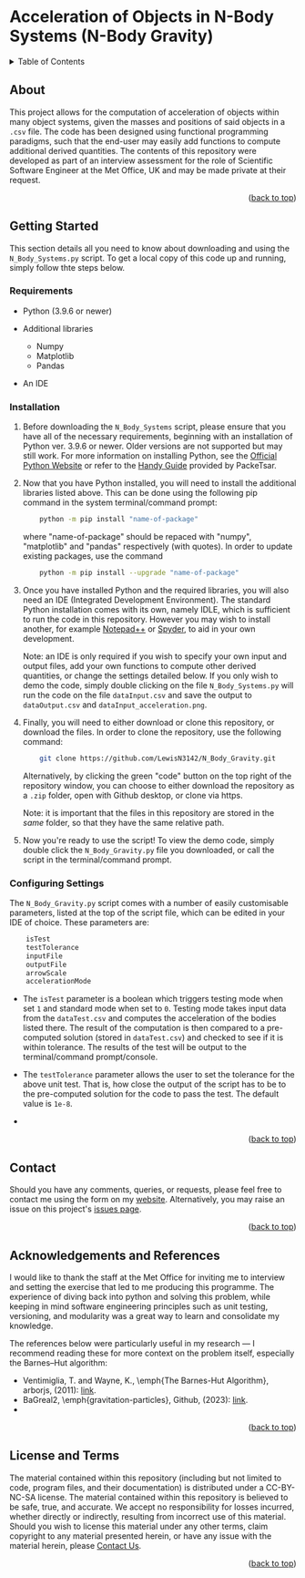 # Acceleration of Objects in N-Body Systems (N-Body Gravity)

<a id="readme-top"></a>

<details>
  <summary>Table of Contents</summary>
  <ol>
  <li> <a href="#about">About</a></li>
  <li> <a href="#getting-started">Getting Started</a>
    <ul>
      <li> <a href="#requirements">Requirements</a></li>
      <li> <a href="#installation">Installation</a></li>
      <li> <a href="#configuring-settings">Configuring Settings</a></li>
    </ul>  </li>
  <li> <a href="#contact">Contact</a></li>
  <li> <a href="#acknowledgements-and-references">Acknowledgements and References</a></li>
  </ol>
</details>

## About

This project allows for the computation of acceleration of objects within many object systems, given the masses and positions of said objects in a `.csv` file. The code has been designed using functional programming paradigms, such that the end-user may easily add functions to compute additional derived quantities. The contents of this repository were developed as part of an interview assessment for the role of Scientific Software Engineer at the Met Office, UK and may be made private at their request.

<p align="right">(<a href="#readme-top">back to top</a>)</p>

## Getting Started

This section details all you need to know about downloading and using the `N_Body_Systems.py` script. To get a local copy of this code up and running, simply follow thte steps below.

### Requirements

- Python (3.9.6 or newer)

- Additional libraries
  - Numpy
  - Matplotlib
  - Pandas
 
- An IDE 

### Installation

1. Before downloading the `N_Body_Systems` script, please ensure that you have all of the necessary requirements, beginning with an installation of Python ver. 3.9.6 or newer. Older versions are not supported but may still work. For more information on installing Python, see the <a href="https://www.python.org/downloads/">Official Python Website</a> or refer to the <a href="https://github.com/PackeTsar/Install-Python/blob/master/README.md">Handy Guide</a> provided by PackeTsar. 

2. Now that you have Python installed, you will need to install the additional libraries listed above. This can be done using the following pip command in the system terminal/command prompt:

    ```sh
        python -m pip install "name-of-package"
    ```
    where "name-of-package" should be repaced with "numpy", "matplotlib" and "pandas" respectively (with quotes). In order to update existing packages, use the command
    
    ```sh
        python -m pip install --upgrade "name-of-package"
    ```

3. Once you have installed Python and the required libraries, you will also need an IDE (Integrated Development Environment). The standard Python installation comes with its own, namely IDLE, which is sufficient to run the code in this repository. However you may wish to install another, for example <a href="https://notepad-plus-plus.org/">Notepad++</a> or <a href="https://www.spyder-ide.org/">Spyder</a>, to aid in your own development.
   
    Note: an IDE is only required if you wish to specify your own input and output files, add your own functions to compute other derived quantities, or change the settings detailed below. If you only wish to demo the code, simply double clicking on the file `N_Body_Systems.py` will run the code on the file `dataInput.csv` and save the output to `dataOutput.csv` and `dataInput_acceleration.png`.

4. Finally, you will need to either download or clone this repository, or download the files. In order to clone the repository, use the following command:
    ```sh
        git clone https://github.com/LewisN3142/N_Body_Gravity.git
    ```
    Alternatively, by clicking the green "code" button on the top right of the repository window, you can choose to either download the repository as a `.zip` folder, open with Github desktop, or clone via https.
   
    Note: it is important that the files in this repository are stored in the *same* folder, so that they have the same relative path.

5. Now you're ready to use the script! To view the demo code, simply double click the `N_Body_Gravity.py` file you downloaded, or call the script in the terminal/command prompt. 


### Configuring Settings

The `N_Body_Gravity.py` script comes with a number of easily customisable parameters, listed at the top of the script file, which can be edited in your IDE of choice. These parameters are:

``` sh
    isTest
    testTolerance
    inputFile
    outputFile
    arrowScale
    accelerationMode
```

 - The `isTest` parameter is a boolean which triggers testing mode when set `1` and standard mode when set to `0`. Testing mode takes input data from the `dataTest.csv` and computes the acceleration of the bodies listed there. The result of the computation is then compared to a pre-computed solution (stored in `dataTest.csv`) and checked to see if it is within tolerance. The results of the test will be output to the terminal/command prompt/console.

 - The `testTolerance` parameter allows the user to set the tolerance for the above unit test. That is, how close the output of the script has to be to the pre-computed solution for the code to pass the test. The default value is `1e-8`.

 - 




<p align="right">(<a href="#readme-top">back to top</a>)</p>

## Contact

Should you have any comments, queries, or requests, please feel free to contact me using the form on my <a href="https://lewisn3142.github.io/contact_page/contact.html">website</a>.
Alternatively, you may raise an issue on this project's <a href="https://github.com/LewisN3142/N-Body-Gravity/issues">issues page</a>.

<p align="right">(<a href="#readme-top">back to top</a>)</p>

## Acknowledgements and References

I would like to thank the staff at the Met Office for inviting me to interview and setting the exercise that led to me producing this programme. The experience of diving back into python and solving this problem, while keeping in mind software engineering principles such as unit testing, versioning, and modularity was a great way to learn and consolidate my knowledge.

The references below were particularly useful in my research &mdash; I recommend reading these for more context on the problem itself, especially the Barnes&ndash;Hut algorithm:

- Ventimiglia, T. and Wayne, K., \emph{The Barnes-Hut Algorithm}, arborjs, (2011): <a href="https://arborjs.org/docs/barnes-hut">link</a>.
- BaGreal2, \emph{gravitation-particles}, Github, (2023): <a href="https://github.com/BaGreal2/gravitation-particles">link</a>.
-

<p align="right">(<a href="#readme-top">back to top</a>)</p>

## License and Terms

The material contained within this repository (including but not limited to code, program files, and their documentation) is distributed under a CC-BY-NC-SA license. The material contained within this repository is believed to be safe, true, and accurate. We accept no responsibility for losses incurred, whether directly or indirectly, resulting from incorrect use of this material. Should you wish to license this material under any other terms, claim copyright to any material presented herein, or have any issue with the material herein, please [Contact Us](https://lewisn3142.github.io/contact_page/contact.html).

<p align="right">(<a href="#readme-top">back to top</a>)</p>
